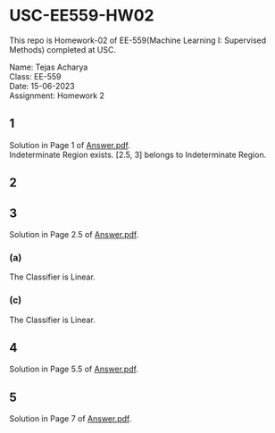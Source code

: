 # USC-EE559-HW02
This repo is Homework-02 of EE-559(Machine Learning I: Supervised Methods) completed at USC.  

Name: Tejas Acharya  
Class: EE-559   
Date: 15-06-2023  
Assignment: Homework 2  

## 1
Solution in Page 1 of [Answer.pdf](./Answer.pdf).  
Indeterminate Region exists. [2.5, 3] belongs to Indeterminate Region.  

## 2  


## 3
Solution in Page 2.5 of [Answer.pdf](./Answer.pdf).  
### (a)
The Classifier is Linear.  
### (c)  
The Classifier is Linear.  

## 4  
Solution in Page 5.5 of [Answer.pdf](./Answer.pdf).  

## 5
Solution in Page 7 of [Answer.pdf](./Answer.pdf).  